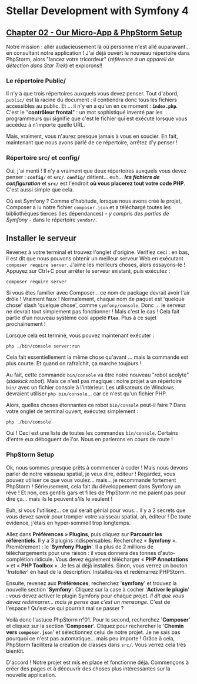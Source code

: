 # Stellar Development with Symfony 4
## [Chapter 02 - Our Micro-App & PhpStorm Setup](https://symfonycasts.com/screencast/symfony4/micro-app-phpstorm#play)

Notre mission : aller audacieusement là où personne n'est allé auparavant... en consultant notre application ! 
J'ai déjà ouvert le nouveau répertoire dans PhpStorm, alors "lancez votre tricordeur" (_référence à un appareil de détection dans Star Trek_) et explorons!!

### Le répertoire Public/
Il n'y a que trois répertoires auxquels vous devez penser. 
Tout d'abord, `public/` est la racine du document : il contiendra donc tous les fichiers accessibles au public. Et ... il n'y en a qu'un en ce moment : **`index.php`**. 
C'est le "**contrôleur frontal**" : un mot sophistiqué inventé par les programmeurs qui signifie que c'est le fichier qui est exécuté lorsque vous accédez à n'importe quelle URL.

Mais, vraiment, vous n'aurez presque jamais à vous en soucier. En fait, maintenant que nous avons parlé de ce répertoire, arrêtez d'y penser !

### Répertoire src/ et config/
Oui, j'ai menti ! Il n'y a vraiment que deux répertoires auxquels vous devez penser : **`config/`** et **`src/`**. **`config/`** détient... euh... _**les fichiers de configuration**_ et 
**`src/`** est l'endroit **où vous placerez tout votre code PHP**. C'est aussi simple que cela.

Où est Symfony ? Comme d'habitude, lorsque nous avons créé le projet, Composer a lu notre fichier `composer.json` et a téléchargé toutes les bibliothèques tierces (les dépendances) - _y compris des parties de Symfony_ - dans le répertoire `vendor/`.

## Installer le serveur

Revenez à votre terminal et trouvez l'onglet d'origine. Vérifiez ceci : en bas, il est dit que nous pouvons obtenir un meilleur serveur Web en exécutant `composer require server`. 
J'aime les meilleurs choses, alors essayons-le ! Appuyez sur Ctrl+C pour arrêter le serveur existant, puis exécutez :
```shell
composer require server
```
Si vous êtes familier avec Composer... ce nom de package devrait avoir l'air drôle ! Vraiment faux ! 
Normalement, chaque nom de paquet est 'quelque chose' slash 'quelque chose', comme `symfony/console`. Donc ... le serveur ne devrait tout simplement pas fonctionner ! 
Mais c'est le cas ! Cela fait partie d'un nouveau système cool appelé **`Flex`**. 
Plus à ce sujet prochainement !

Lorsque cela est terminé, vous pouvez maintenant exécuter :
```shell
php ./bin/console server:run
```
Cela fait essentiellement la même chose qu'avant ... mais la commande est plus courte. Et quand on rafraîchit, ça marche toujours !

Au fait, cette commande `bin/console` va être notre nouveau "robot acolyte" (_sidekick robot_). Mais ce n'est pas magique : notre projet a un répertoire `bin/` avec un fichier console à l'intérieur. 
Les utilisateurs de Windows devraient utiliser `php bin/console`... car ce n'est qu'un fichier PHP.

Alors, quelles choses étonnantes ce robot `bin/console` peut-il faire ? Dans votre onglet de terminal ouvert, exécutez simplement :
```shell
php ./bin/console
```
Oui ! Ceci est une liste de toutes les commandes `bin/console`. Certains d'entre eux déboguent de l'or. Nous en parlerons en cours de route !

### PhpStorm Setup
Ok, nous sommes presque prêts à commencer à coder ! Mais nous devons parler de notre vaisseau spatial, je veux dire, éditeur ! 
Regardez, vous pouvez utiliser ce que vous voulez... mais... je recommande fortement PhpStorm ! 
Sérieusement, cela fait du développement dans Symfony un rêve ! Et non, ces gentils gars et filles de PhpStorm ne me paient pas pour dire ça... mais ils le peuvent s'ils le veulent !

Euh, si vous l'utilisez... ce qui serait génial pour vous... il y a 2 secrets que vous devez savoir pour tromper votre vaisseau spatial, ah, éditeur ! 
De toute évidence, j'étais en hyper-sommeil trop longtemps.

Allez dans **Préférences > Plugins**, puis cliquez sur **Parcourir les référentiels**. 
Il y a 3 plugins indispensables. Recherchez « **Symfony** ». 
Premièrement : le '**Symfony Plugin**'. Il a plus de 2 millions de téléchargements pour une raison : il vous donnera des tonnes d'auto-complétion ridicule. 
Vous devez également télécharger « **PHP Annotations** » et « **PHP Toolbox** ». Je les ai déjà installés. Sinon, vous verrez un bouton '_Installer_' en haut de la description. 
Installez-les et redémarrez PHPStorm.

Ensuite, revenez aux **Préférences**, recherchez '**symfony**' et trouvez la nouvelle section '**Symfony**'. 
Cliquez sur la case à cocher '**Activer le plugin**' : vous devez activer le plugin Symfony pour chaque projet. _Il dit que vous devez redémarrer... mais je pense que c'est un mensonge._ 
C'est de l'espace ! Qu'est-ce qui pourrait mal se passer ?

Voilà donc l'astuce PhpStorm n°01. 
Pour le second, recherchez '**Composer**' et cliquez sur la section '**Composer**'. 
Cliquez pour rechercher le '**Chemin vers `composer.json`**' et sélectionnez celui de notre projet. Je ne sais pas pourquoi ce n'est pas automatique... mais peu importe ! 
Grâce à cela, PhpStorm facilitera la création de classes dans `src/`. Vous verrez cela très bientôt.

D'accord ! Notre projet est mis en place et fonctionne déjà. 
Commençons à créer des pages et à découvrir des choses plus intéressantes sur la nouvelle application.